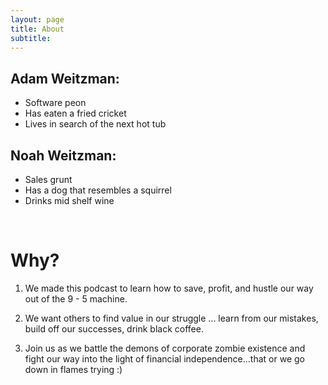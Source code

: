 ```yaml
---
layout: page
title: About
subtitle: 
---
```


## Adam Weitzman:

- Software peon
- Has eaten a fried cricket
- Lives in search of the next hot tub

## Noah Weitzman:

- Sales grunt
- Has a dog that resembles a squirrel
- Drinks mid shelf wine

&nbsp;

# Why?



1) We made this podcast to learn how to save, profit, and hustle our way out of the 9 - 5 machine.

2) We want others to find value in our struggle ... learn from our mistakes, build off our successes, drink black coffee.

3) Join us as we battle the demons of corporate zombie existence and fight our way into the light of financial independence...that or we go down in flames trying :)
